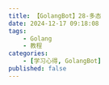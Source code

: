 ```yaml
---
title: 【GolangBot】28-多态
date: 2024-12-17 09:18:08
tags: 
    - Golang
    - 教程
categories:
    - [学习心得, GolangBot]
published: false
---
```

